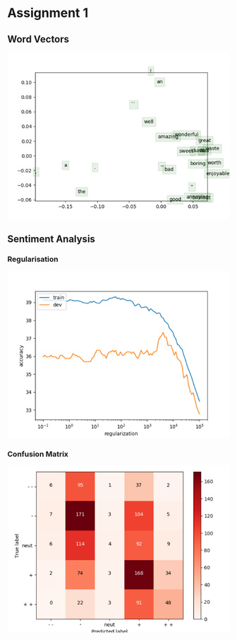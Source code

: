 # Assignment 1

## Word Vectors
![Word vectors](https://raw.githubusercontent.com/vtshitoyan/cs224n/master/assignment1/q3_word_vectors.png)

## Sentiment Analysis
### Regularisation
![Regluarisation](https://raw.githubusercontent.com/vtshitoyan/cs224n/master/assignment1/q4_reg_v_acc.png)

### Confusion Matrix
![Confusion Matrix](https://raw.githubusercontent.com/vtshitoyan/cs224n/master/assignment1/q4_dev_conf.png)
